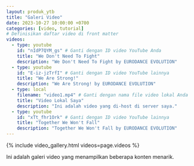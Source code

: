 ```yaml
---
layout: produk_ytb
title: "Galeri Video"
date: 2023-10-27 10:00:00 +0700
categories: [video, tutorial]
# Definisikan daftar video di front matter
videos:
  - type: youtube
    id: "nIdP7QYM_gs" # Ganti dengan ID video YouTube Anda
    title: "We Don't Need To Fight"
    description: "We Don't Need To Fight by EURODANCE EVOLUTION"
  - type: youtube
    id: "E-iz-jzTrfI" # Ganti dengan ID video YouTube lainnya
    title: "We Are Strong!"
    description: "We Are Strong! by EURODANCE EVOLUTION"
  - type: local
    filename: "video1.mp4" # Ganti dengan nama file video lokal Anda
    title: "Video Lokal Saya"
    description: "Ini adalah video yang di-host di server saya."
  - type: youtube
    id: "xTt_fhr1Ork" # Ganti dengan ID video YouTube lainnya
    title: "Together We Won't Fall"
    description: "Together We Won't Fall by EURODANCE EVOLUTION"
---
```


{% include video_gallery.html videos=page.videos %}

Ini adalah galeri video yang menampilkan beberapa konten menarik.
